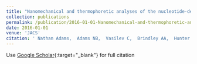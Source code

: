 ```yaml
---
title: "Nanomechanical and thermophoretic analyses of the nucleotide-dependent interactions between the AAA(+) subunits of magnesium chelatase."
collection: publications
permalink: /publication/2016-01-01-Nanomechanical-and-thermophoretic-analyses-of-the-nucleotide-dependent-interactions-between-the-AAA-subunits-of-magnesium-chelatase
date: 2016-01-01
venue: 'JACS'
citation: ' Nathan Adams,  Adams NB,  Vasilev C,  Brindley AA,  Hunter CN, &quot;Nanomechanical and thermophoretic analyses of the nucleotide-dependent interactions between the AAA(+) subunits of magnesium chelatase..&quot; JACS, 2016.'
---
```

Use [Google Scholar](https://scholar.google.com/scholar?q=Nanomechanical+and+thermophoretic+analyses+of+the+nucleotide+dependent+interactions+between+the+AAA(+)+subunits+of+magnesium+chelatase.){:target="_blank"} for full citation
